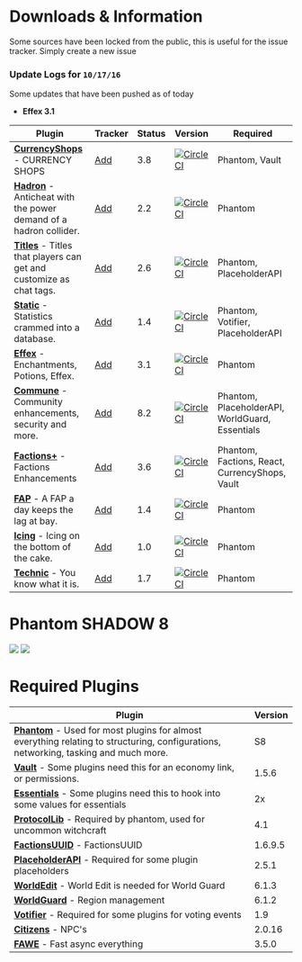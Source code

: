 # Downloads & Information
Some sources have been locked from the public, this is useful for the issue tracker. Simply create a new issue

### Update Logs for ```10/17/16```
Some updates that have been pushed as of today
* **Effex 3.1**

Plugin | Tracker | Status | Version | Required
------------- | ------------- | ------------- | ------------- | -------------
[**CurrencyShops**](https://github.com/cyberpwnn/CurrencyShops/releases) - CURRENCY SHOPS | [Add](https://github.com/cyberpwnn/GlacialRealms/issues/new) | 3.8 | [![CircleCI](https://circleci.com/gh/cyberpwnn/CurrencyShops.svg?style=svg&circle-token=ccb4ed96514a9bde1c28a3f5123a926ad984e46f)](https://circleci.com/gh/cyberpwnn/CurrencyShops) | Phantom, Vault 
[**Hadron**](https://github.com/cyberpwnn/Hadron/releases) - Anticheat with the power demand of a hadron collider. | [Add](https://github.com/cyberpwnn/GlacialRealms/issues/new) | 2.2 | [![CircleCI](https://circleci.com/gh/cyberpwnn/Hadron.svg?style=svg&circle-token=7786e3f19f07823eb3591b3900cf480e5908048e)](https://circleci.com/gh/cyberpwnn/Hadron) | Phantom 
[**Titles**](https://github.com/cyberpwnn/Titles/releases) - Titles that players can get and customize as chat tags. | [Add](https://github.com/cyberpwnn/GlacialRealms/issues/new) | 2.6 | [![CircleCI](https://circleci.com/gh/cyberpwnn/Titles.svg?style=svg&circle-token=093b3644a6a89439ab92ee020664d287e432abaf)](https://circleci.com/gh/cyberpwnn/Titles) | Phantom, PlaceholderAPI
[**Static**](https://github.com/cyberpwnn/Static/releases) - Statistics crammed into a database. | [Add](https://github.com/cyberpwnn/GlacialRealms/issues/new) | 1.4 | [![CircleCI](https://circleci.com/gh/cyberpwnn/Titles.svg?style=svg&circle-token=093b3644a6a89439ab92ee020664d287e432abaf)](https://circleci.com/gh/cyberpwnn/Titles) | Phantom, Votifier, PlaceholderAPI
[**Effex**](https://github.com/cyberpwnn/Effex/releases) - Enchantments, Potions, Effex. | [Add](https://github.com/cyberpwnn/GlacialRealms/issues/new) | 3.1 | [![CircleCI](https://circleci.com/gh/cyberpwnn/Effex.svg?style=svg&circle-token=7c90c161571fa5d7a402a2ac64dccd30d330d887)](https://circleci.com/gh/cyberpwnn/Effex) | Phantom
[**Commune**](https://github.com/cyberpwnn/Commune/releases) - Community enhancements, security and more. | [Add](https://github.com/cyberpwnn/GlacialRealms/issues/new) | 8.2 | [![CircleCI](https://circleci.com/gh/cyberpwnn/Commune.svg?style=svg&circle-token=6536db9c18a122eb922d8e798771fcb1f2be688f)](https://circleci.com/gh/cyberpwnn/Commune) | Phantom, PlaceholderAPI, WorldGuard, Essentials
[**Factions+**](https://github.com/cyberpwnn/FactionsPlus/releases) - Factions Enhancements | [Add](https://github.com/cyberpwnn/GlacialRealms/issues/new) | 3.6 | [![CircleCI](https://circleci.com/gh/cyberpwnn/FactionsPlus.svg?style=svg&circle-token=6d44bfe5db54516e2397dcf42e7c179c6736e0f0)](https://circleci.com/gh/cyberpwnn/FactionsPlus) | Phantom, Factions, React, CurrencyShops, Vault
[**FAP**](https://github.com/cyberpwnn/FAP/releases) - A FAP a day keeps the lag at bay. | [Add](https://github.com/cyberpwnn/GlacialRealms/issues/new) | 1.4 | [![CircleCI](https://circleci.com/gh/cyberpwnn/FAP.svg?style=svg&circle-token=7b7baf7ec533ab8e1d1fc27f9b4dd63595d866d2)](https://circleci.com/gh/cyberpwnn/FAP) | Phantom
[**Icing**](https://github.com/cyberpwnn/Icing/releases) - Icing on the bottom of the cake. | [Add](https://github.com/cyberpwnn/GlacialRealms/issues/new) | 1.0 | [![CircleCI](https://circleci.com/gh/cyberpwnn/Icing.svg?style=svg&circle-token=55caa2d95a6a7d2d03fd9776f37fe733f9fdace0)](https://circleci.com/gh/cyberpwnn/Icing) | Phantom
[**Technic**](https://github.com/cyberpwnn/Technic/releases) - You know what it is. | [Add](https://github.com/cyberpwnn/GlacialRealms/issues/new) | 1.7 | [![CircleCI](https://circleci.com/gh/cyberpwnn/Technic.svg?style=svg&circle-token=a292a4b36065174bed4fdc751d97ffdc05292507)](https://circleci.com/gh/cyberpwnn/Technic) | Phantom

# Phantom SHADOW 8
[![](https://raw.githubusercontent.com/PhantomAPI/Phantom/master/button.png)](https://github.com/cyberpwnn/Phantom/releases)
[![](https://github.com/cyberpwnn/Phantom/raw/master/phantom-micro.png)](https://github.com/cyberpwnn/Phantom/releases)

# Required Plugins
Plugin | Version
------------- | -------------
[**Phantom**](https://github.com/cyberpwnn/Phantom/releases) - Used for most plugins for almost everything relating to structuring, configurations, networking, tasking and much more. | S8
[**Vault**](https://dev.bukkit.org/media/files/894/359/Vault.jar) - Some plugins need this for an economy link, or permissions. | 1.5.6
[**Essentials**](https://hub.spigotmc.org/jenkins/job/Spigot-Essentials/) - Some plugins need this to hook into some values for essentials | 2x
[**ProtocolLib**](https://www.spigotmc.org/resources/protocollib.1997/) - Required by phantom, used for uncommon witchcraft | 4.1
[**FactionsUUID**](https://www.spigotmc.org/resources/factionsuuid.1035/) - FactionsUUID | 1.6.9.5
[**PlaceholderAPI**](https://www.spigotmc.org/resources/placeholderapi.6245/) - Required for some plugin placeholders | 2.5.1
[**WorldEdit**](https://dev.bukkit.org/bukkit-plugins/worldedit/files/64-world-edit-6-1-3-up-to-mc-1-10/) - World Edit is needed for World Guard | 6.1.3
[**WorldGuard**](https://dev.bukkit.org/bukkit-plugins/worldguard/files/47-world-guard-6-1-2-for-versions-up-to-mc-1-10/) - Region management | 6.1.2
[**Votifier**](https://dev.bukkit.org/bukkit-plugins/votifier/files/9-votifier-1-9/) - Required for some plugins for voting events | 1.9
[**Citizens**](https://dev.bukkit.org/bukkit-plugins/citizens/files/52-2-0-16-beta-1-for-mc-1-8-8/) - NPC's | 2.0.16
[**FAWE**](https://github.com/boy0001/FastAsyncWorldedit/releases) - Fast async everything | 3.5.0

